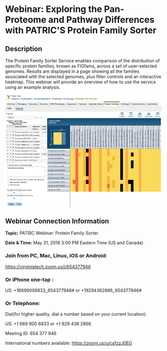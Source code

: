 # Webinar: Exploring the Pan-Proteome and Pathway Differences with PATRIC'S Protein Family Sorter

## Description
The Protein Family Sorter Service enables comparison of the distribution of specific protein families, known as FIGfams, across a set of user-selected genomes. Results are displayed in a page showing all the families associated with the selected genomes, plus filter controls and an interactive heatmap. This webinar will provide an overview of how to use the service using an example analysis.

![Protein Family Sorter Heatmap](./images/protein_family_sorter_heatmap.png)

## Webinar Connection Information
**Topic:** PATRIC Webinar: Protein Family Sorter

**Date & Time:** May 31, 2018 3:00 PM Eastern Time (US and Canada)

### Join from PC, Mac, Linux, iOS or Android: 
https://virginiatech.zoom.us/j/654377946

### Or iPhone one-tap :

US: +16699006833,,654377946#  or +19294362866,,654377946# 

### Or Telephone:

Dial(for higher quality, dial a number based on your current location): 

US: +1 669 900 6833  or +1 929 436 2866 

Meeting ID: 654 377 946

International numbers available: https://zoom.us/u/ca1zzJ0EG
